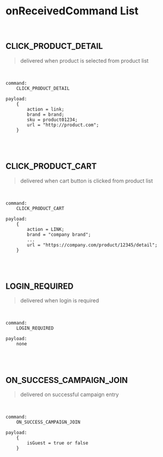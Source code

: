 # onReceivedCommand List

<br>

## CLICK_PRODUCT_DETAIL
> delivered when product is selected from product list

<br>

```
command:
    CLICK_PRODUCT_DETAIL

payload:
    {
        action = link;
        brand = brand;
        sku = product01234;
        url = "http://product.com";
    }
```
<br>
<br>

## CLICK_PRODUCT_CART
> delivered when cart button is clicked from product list

<br>

```
command:
    CLICK_PRODUCT_CART

payload:
    {
        action = LINK;
        brand = "company brand";
        ...
        url = "https://company.com/product/12345/detail";
    }
```

<br>
<br>

## LOGIN_REQUIRED
> delivered when login is required

<br>

```
command:
    LOGIN_REQUIRED

payload:
    none
```

<br>
<br>

## ON_SUCCESS_CAMPAIGN_JOIN
> delivered on successful campaign entry

<br>

```
command:
    ON_SUCCESS_CAMPAIGN_JOIN

payload:
    {
        isGuest = true or false
    }
```

<br>
<br>
<br>
<br>
